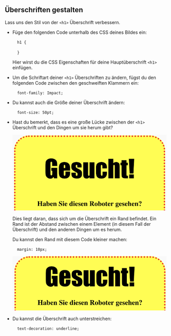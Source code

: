 ## Überschriften gestalten

Lass uns den Stil von der `<h1>` Überschrift verbessern.

+ Füge den folgenden Code unterhalb des CSS deines Bildes ein:
    
        h1 {
        
        }
        
    
    Hier wirst du die CSS Eigenschaften für deine Hauptüberschrift `<h1>` einfügen.

+ Um die Schriftart deiner `<h1>` Überschriften zu ändern, fügst du den folgenden Code zwischen den geschweiften Klammern ein:
    
        font-family: Impact;
        

+ Du kannst auch die Größe deiner Überschrift ändern:
    
        font-size: 50pt;
        

+ Hast du bemerkt, dass es eine große Lücke zwischen der `<h1>` Überschrift und den Dingen um sie herum gibt?
    
    ![Screenshot](images/wanted-h1-margin.png)
    
    Dies liegt daran, dass sich um die Überschrift ein Rand befindet. Ein Rand ist der Abstand zwischen einem Element (in diesem Fall der Überschrift) und den anderen Dingen um es herum.
    
    Du kannst den Rand mit diesem Code kleiner machen:
    
        margin: 10px;
        
    
    ![Screenshot](images/wanted-h1-margin-small.png)

+ Du kannst die Überschrift auch unterstreichen:
    
        text-decoration: underline;